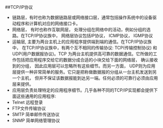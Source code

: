 
##TCP/IP协议
 - 链路层，有时也称为数据链路层或网络接口层，通常包括操作系统中的设备驱动程序和计算机对应的网络接口卡。
 - 网络层， 有时也称作互联网层， 处理分组在网络中的活动，例如分组的选路。在TCP/IP协议族中， 网络层协议包括IP协议， ICMP协议， IGMP协议
 - 运输层, 主要为两台主机上的应用程序提供端到端的通信。在TCP/IP协议族中， 在TCP/IP协议族中，有两个互不相同的传输协议: TCP(传输控制协议) 和 UDP(用户数据报协议)。TCP 为两台主机提供高可靠的数据通信。它所做的工作包括把应用程序交给它的数据分成合适的小块交给下面的网络层， 确认接收到的分组， 因此应用层可以忽略所有这些细节。而另一方面， UDP则为应用层提供一种非常简单的服务。它只是把称做数据报的分组从一台主机发送到另一个主机， 但并不保证该数据报能到达另一端。任何必须的可靠行必须由应用层来提供。
 - 应用层负责处理特定的应用程序细节。几乎各种不同的TCP/IP实现都会提供下面这些通用的应用程序:
  - Telnet 远程登录
  - FTP文件传输协议
  - SMTP 简单邮件传送协议
  - SNMP 简单网络管理协议
